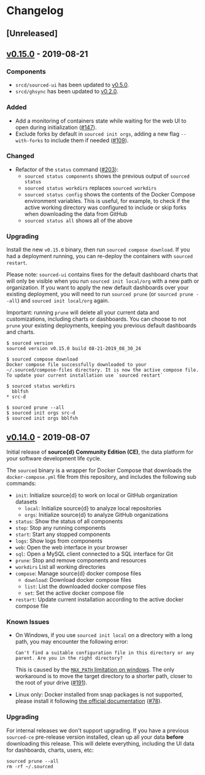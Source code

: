 # Changelog

## [Unreleased]

## [v0.15.0](https://github.com/src-d/sourced-ce/releases/tag/v0.15.0) - 2019-08-21

### Components

- `srcd/sourced-ui` has been updated to [v0.5.0](https://github.com/src-d/sourced-ui/releases/tag/v0.5.0).
- `srcd/ghsync` has been updated to [v0.2.0](https://github.com/src-d/ghsync/releases/tag/v0.2.0).

### Added

- Add a monitoring of containers state while waiting for the web UI to open during initialization ([#147](https://github.com/src-d/sourced-ce/issues/147)).
- Exclude forks by default in `sourced init orgs`, adding a new flag `--with-forks` to include them if needed ([#109](https://github.com/src-d/sourced-ce/issues/109)).

### Changed

- Refactor of the `status` command ([#203](https://github.com/src-d/sourced-ce/issues/203)):
  - `sourced status components` shows the previous output of `sourced status`
  - `sourced status workdirs` replaces `sourced workdirs`
  - `sourced status config` shows the contents of the Docker Compose environment variables. This is useful, for example, to check if the active working directory was configured to include or skip forks when downloading the data from GitHub
  - `sourced status all` shows all of the above

### Upgrading

Install the new `v0.15.0` binary, then run `sourced compose download`. If you had a deployment running, you can re-deploy the containers with `sourced restart`.

Please note: `sourced-ui` contains fixes for the default dashboard charts that will only be visible when you run `sourced init local/org` with a new path or organization.
If you want to apply the new default dashboards over your existing deployment, you will need to run `sourced prune` (or `sourced prune --all`) and `sourced init local/org` again.

Important: running `prune` will delete all your current data and customizations, including charts or dashboards. You can choose to not `prune` your existing deployments, keeping you previous default dashboards and charts.

```shell
$ sourced version
sourced version v0.15.0 build 08-21-2019_08_30_24

$ sourced compose download
Docker compose file successfully downloaded to your ~/.sourced/compose-files directory. It is now the active compose file.
To update your current installation use `sourced restart`

$ sourced status workdirs
  bblfsh
* src-d

$ sourced prune --all
$ sourced init orgs src-d
$ sourced init orgs bblfsh
```

## [v0.14.0](https://github.com/src-d/sourced-ce/releases/tag/v0.14.0) - 2019-08-07

Initial release of **source{d} Community Edition (CE)**, the data platform for your software development life cycle.

The `sourced` binary is a wrapper for Docker Compose that downloads the `docker-compose.yml` file from this repository, and includes the following sub commands:

- `init`: Initialize source{d} to work on local or GitHub organization datasets
  - `local`: Initialize source{d} to analyze local repositories
  - `orgs`: Initialize source{d} to analyze GitHub organizations
- `status`: Show the status of all components
- `stop`: Stop any running components
- `start`: Start any stopped components
- `logs`: Show logs from components
- `web`: Open the web interface in your browser
- `sql`: Open a MySQL client connected to a SQL interface for Git
- `prune`: Stop and remove components and resources
- `workdirs` List all working directories
- `compose`: Manage source{d} docker compose files
  - `download`: Download docker compose files
  - `list`: List the downloaded docker compose files
  - `set`: Set the active docker compose file
- `restart`: Update current installation according to the active docker compose file

### Known Issues

- On Windows, if you use `sourced init local` on a directory with a long path, you may encounter the following error:
  ```
  Can't find a suitable configuration file in this directory or any
  parent. Are you in the right directory?
  ```

  This is caused by the [`MAX_PATH` limitation on windows](https://docs.microsoft.com/en-us/windows/win32/fileio/naming-a-file#maximum-path-length-limitation). The only workaround is to move the target directory to a shorter path, closer to the root of your drive ([#191](https://github.com/src-d/sourced-ce/issues/191)).

- Linux only: Docker installed from snap packages is not supported, please install it following [the official documentation](https://docs.docker.com/install/) ([#78](https://github.com/src-d/sourced-ce/issues/78)).

### Upgrading

For internal releases we don't support upgrading. If you have a previous `sourced-ce` pre-release version installed, clean up all your data **before** downloading this release. This will delete everything, including the UI data for dashboards, charts, users, etc:

```shell
sourced prune --all
rm -rf ~/.sourced
```

